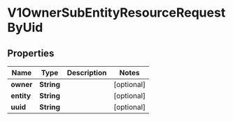 

# V1OwnerSubEntityResourceRequestByUid

## Properties

Name | Type | Description | Notes
------------ | ------------- | ------------- | -------------
**owner** | **String** |  |  [optional]
**entity** | **String** |  |  [optional]
**uuid** | **String** |  |  [optional]




